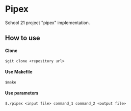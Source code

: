 # Pipex
School 21 project "pipex" implementation.

## How to use

#### Clone
````
$git clone <repository url>
````

#### Use Makefile
````
$make
````

#### Use parameters
````
$./pipex <input file> command_1 command_2 <output file>
````
